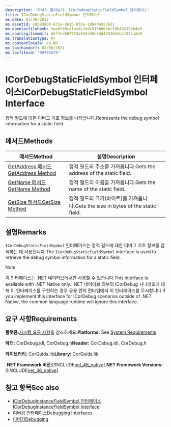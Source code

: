 ```yaml
---
description: '자세히 알아보기: ICorDebugStaticFieldSymbol 인터페이스'
title: ICorDebugStaticFieldSymbol 인터페이스
ms.date: 03/30/2017
ms.assetid: c0b93609-631e-4b15-878a-189ede922631
ms.openlocfilehash: 3aa9c98cef4cdc7edc519b06b6cf9b4b2192b4e5
ms.sourcegitcommit: ddf7edb67715a5b9a45e3dd44536dabc153c1de0
ms.translationtype: MT
ms.contentlocale: ko-KR
ms.lasthandoff: 02/06/2021
ms.locfileid: "99794678"
---
```

# <a name="icordebugstaticfieldsymbol-interface"></a><span data-ttu-id="8d80f-103">ICorDebugStaticFieldSymbol 인터페이스</span><span class="sxs-lookup"><span data-stu-id="8d80f-103">ICorDebugStaticFieldSymbol Interface</span></span>

<span data-ttu-id="8d80f-104">정적 필드에 대한 디버그 기호 정보를 나타냅니다.</span><span class="sxs-lookup"><span data-stu-id="8d80f-104">Represents the debug symbol information for a static field.</span></span>  
  
## <a name="methods"></a><span data-ttu-id="8d80f-105">메서드</span><span class="sxs-lookup"><span data-stu-id="8d80f-105">Methods</span></span>  
  
|<span data-ttu-id="8d80f-106">메서드</span><span class="sxs-lookup"><span data-stu-id="8d80f-106">Method</span></span>|<span data-ttu-id="8d80f-107">설명</span><span class="sxs-lookup"><span data-stu-id="8d80f-107">Description</span></span>|  
|------------|-----------------|  
|[<span data-ttu-id="8d80f-108">GetAddress 메서드</span><span class="sxs-lookup"><span data-stu-id="8d80f-108">GetAddress Method</span></span>](icordebugstaticfieldsymbol-getaddress-method.md)|<span data-ttu-id="8d80f-109">정적 필드의 주소를 가져옵니다.</span><span class="sxs-lookup"><span data-stu-id="8d80f-109">Gets the address of the static field.</span></span>|  
|[<span data-ttu-id="8d80f-110">GetName 메서드</span><span class="sxs-lookup"><span data-stu-id="8d80f-110">GetName Method</span></span>](icordebugstaticfieldsymbol-getname-method.md)|<span data-ttu-id="8d80f-111">정적 필드의 이름을 가져옵니다.</span><span class="sxs-lookup"><span data-stu-id="8d80f-111">Gets the name of the static field.</span></span>|  
|[<span data-ttu-id="8d80f-112">GetSize 메서드</span><span class="sxs-lookup"><span data-stu-id="8d80f-112">GetSize Method</span></span>](icordebugstaticfieldsymbol-getsize-method.md)|<span data-ttu-id="8d80f-113">정적 필드의 크기(바이트)를 가져옵니다.</span><span class="sxs-lookup"><span data-stu-id="8d80f-113">Gets the size in bytes of the static field.</span></span>|  
  
## <a name="remarks"></a><span data-ttu-id="8d80f-114">설명</span><span class="sxs-lookup"><span data-stu-id="8d80f-114">Remarks</span></span>  

 <span data-ttu-id="8d80f-115">`ICorDebugStaticFieldSymbol` 인터페이스는 정적 필드에 대한 디버그 기호 정보를 검색하는 데 사용됩니다.</span><span class="sxs-lookup"><span data-stu-id="8d80f-115">The `ICorDebugStaticFieldSymbol` interface is used to retrieve the debug symbol information for a static field.</span></span>  
  
> [!NOTE]
> <span data-ttu-id="8d80f-116">이 인터페이스는 .NET 네이티브에서만 사용할 수 있습니다.</span><span class="sxs-lookup"><span data-stu-id="8d80f-116">This interface is available with .NET Native only.</span></span> <span data-ttu-id="8d80f-117">.NET 네이티브 외부의 ICorDebug 시나리오에 대해 이 인터페이스를 구현하는 경우 공용 언어 런타임에서 이 인터페이스를 무시합니다.</span><span class="sxs-lookup"><span data-stu-id="8d80f-117">If you implement this interface for ICorDebug scenarios outside of .NET Native, the common language runtime will ignore this interface.</span></span>  
  
## <a name="requirements"></a><span data-ttu-id="8d80f-118">요구 사항</span><span class="sxs-lookup"><span data-stu-id="8d80f-118">Requirements</span></span>  

 <span data-ttu-id="8d80f-119">**플랫폼:**[시스템 요구 사항](../../get-started/system-requirements.md)을 참조하세요.</span><span class="sxs-lookup"><span data-stu-id="8d80f-119">**Platforms:** See [System Requirements](../../get-started/system-requirements.md).</span></span>  
  
 <span data-ttu-id="8d80f-120">**헤더:** CorDebug.idl, CorDebug.h</span><span class="sxs-lookup"><span data-stu-id="8d80f-120">**Header:** CorDebug.idl, CorDebug.h</span></span>  
  
 <span data-ttu-id="8d80f-121">**라이브러리:** CorGuids.lib</span><span class="sxs-lookup"><span data-stu-id="8d80f-121">**Library:** CorGuids.lib</span></span>  
  
 <span data-ttu-id="8d80f-122">**.NET Framework 버전:**[!INCLUDE[net_46_native](../../../../includes/net-46-native-md.md)]</span><span class="sxs-lookup"><span data-stu-id="8d80f-122">**.NET Framework Versions:** [!INCLUDE[net_46_native](../../../../includes/net-46-native-md.md)]</span></span>  
  
## <a name="see-also"></a><span data-ttu-id="8d80f-123">참고 항목</span><span class="sxs-lookup"><span data-stu-id="8d80f-123">See also</span></span>

- [<span data-ttu-id="8d80f-124">ICorDebugInstanceFieldSymbol 인터페이스</span><span class="sxs-lookup"><span data-stu-id="8d80f-124">ICorDebugInstanceFieldSymbol Interface</span></span>](icordebuginstancefieldsymbol-interface.md)
- [<span data-ttu-id="8d80f-125">디버깅 인터페이스</span><span class="sxs-lookup"><span data-stu-id="8d80f-125">Debugging Interfaces</span></span>](debugging-interfaces.md)
- [<span data-ttu-id="8d80f-126">디버깅</span><span class="sxs-lookup"><span data-stu-id="8d80f-126">Debugging</span></span>](index.md)
